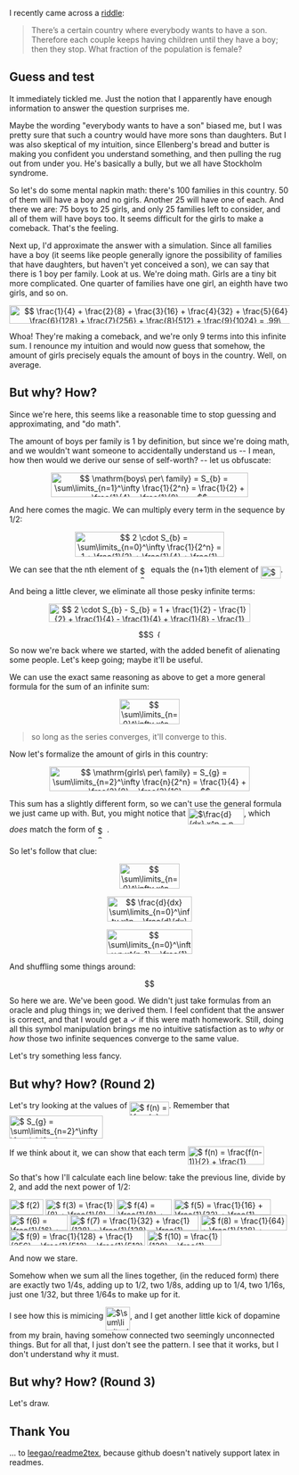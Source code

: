 I recently came across a [riddle]:

> There’s a certain country where everybody wants to have a son. Therefore each
> couple keeps having children until they have a boy; then they stop.  What
> fraction of the population is female?


Guess and test
--------------

It immediately tickled me.  Just the notion that I apparently have enough
information to answer the question surprises me.

Maybe the wording "everybody wants to have a son" biased me, but I was pretty
sure that such a country would have more sons than daughters.  But I was also
skeptical of my intuition, since Ellenberg's bread and butter is making you
confident you understand something, and then pulling the rug out from under
you.  He's basically a bully, but we all have Stockholm syndrome.

So let's do some mental napkin math: there's 100 families in this country.  50
of them will have a boy and no girls.  Another 25 will have one of each.  And
there we are: 75 boys to 25 girls, and only 25 families left to consider, and
all of them will have boys too.  It seems difficult for the girls to make a
comeback.  That's the feeling.

Next up, I'd approximate the answer with a simulation.  Since all families have
a boy (it seems like people generally ignore the possibility of families that
have daughters, but haven't yet conceived a son), we can say that there is 1
boy per family.  Look at us.  We're doing math.  Girls are a tiny bit more
complicated.  One quarter of families have one girl, an eighth have two girls,
and so on.

<p align="center"><img alt="$$ \frac{1}{4} + \frac{2}{8} + \frac{3}{16} + \frac{4}{32} + \frac{5}{64} + \frac{6}{128} + \frac{7}{256} + \frac{8}{512} + \frac{9}{1024} = .99\ \mathrm{girls\ per\ family} $$" src="svgs/237f0c714ed9520af3d7038e551559d8.svg" align="middle" width="524.8122pt" height="32.9901pt"/></p>

Whoa!  They're making a comeback, and we're only 9 terms into this infinite
sum.  I renounce my intuition and would now guess that somehow, the amount of
girls precisely equals the amount of boys in the country.  Well, on average.


But why? How?
-------------

Since we're here, this seems like a reasonable time to stop guessing and
approximating, and "do math".

The amount of boys per family is 1 by definition, but since we're doing math,
and we wouldn't want someone to accidentally understand us -- I mean, how then
would we derive our sense of self-worth? -- let us obfuscate:

<p align="center"><img alt="$$ \mathrm{boys\ per\ family} = S_{b} = \sum\limits_{n=1}^\infty \frac{1}{2^n} = \frac{1}{2} + \frac{1}{4} + \frac{1}{8} + ... $$" src="svgs/82ec63b44a1141a7cdd27542d87f3c00.svg" align="middle" width="353.3046pt" height="44.69883pt"/></p>

And here comes the magic.  We can multiply every term in the sequence by 1/2:

<p align="center"><img alt="$$ 2 \cdot S_{b} = \sum\limits_{n=0}^\infty \frac{1}{2^n} = 1 + \frac{1}{2} + \frac{1}{4} + \frac{1}{8} + ... $$" src="svgs/985fe21125c26508e9480a1f6e88f971.svg" align="middle" width="268.0062pt" height="44.69883pt"/></p>

We can see that the nth element of <img alt="$S_{b}$" src="svgs/c4a75d21c4e375d513e6c8d7db547012.svg" align="middle" width="15.86079pt" height="22.46574pt"/> equals the (n+1)th element of
<img alt="$2 \cdot S_{b}$" src="svgs/953eed524506c9a1fef161f7a97489e0.svg" align="middle" width="35.952015pt" height="22.46574pt"/>.

And being a little clever, we eliminate all those pesky infinite terms:

<p align="center"><img alt="$$ 2 \cdot S_{b} - S_{b} = 1 + \frac{1}{2} - \frac{1}{2} + \frac{1}{4} - \frac{1}{4} + \frac{1}{8} - \frac{1}{8} + ... = 1 $$" src="svgs/fe01fd285b080a7198f5aad637d909fb.svg" align="middle" width="361.1454pt" height="32.9901pt"/></p>

<p align="center"><img alt="$$S_{b} = 1$$" src="svgs/69f709cece5a8c9da7288ebfe4a4fb49.svg" align="middle" width="46.819575pt" height="13.698597pt"/></p>

So now we're back where we started, with the added benefit of alienating some
people.  Let's keep going; maybe it'll be useful.

We can use the exact same reasoning as above to get a more general formula for
the sum of an infinite sum:

<p align="center"><img alt="$$ \sum\limits_{n=0}^\infty x^n = \frac{1}{1-x} $$" src="svgs/5804112b234b942dc2184f91669a6d00.svg" align="middle" width="107.448165pt" height="44.69883pt"/></p>

> so long as the series converges, it'll converge to this.

Now let's formalize the amount of girls in this country:

<p align="center"><img alt="$$ \mathrm{girls\ per\ family} = S_{g} = \sum\limits_{n=2}^\infty \frac{n}{2^n} = \frac{1}{4} + \frac{2}{8} + \frac{3}{16} + ... $$" src="svgs/fc41bf32a52515b5393b385ac4eb385d.svg" align="middle" width="360.3303pt" height="44.69883pt"/></p>

This sum has a slightly different form, so we can't use the general formula we
just came up with.  But, you might notice that <img alt="$\frac{d}{dx} x^n = n x^{n-1}$" src="svgs/30cf0c20cb6e6569c2bb27d7fea5bf20.svg" align="middle" width="100.745205pt" height="28.92648pt"/>,
which _does_ match the form of <img alt="$S_{g}$" src="svgs/76ec708901184af488b1203c510733ca.svg" align="middle" width="16.9059pt" height="22.46574pt"/>.

So let's follow that clue:

<p align="center"><img alt="$$ \sum\limits_{n=0}^\infty x^n = \frac{1}{1-x} $$" src="svgs/5804112b234b942dc2184f91669a6d00.svg" align="middle" width="107.448165pt" height="44.69883pt"/></p>
<p align="center"><img alt="$$ \frac{d}{dx} \sum\limits_{n=0}^\infty x^n = \frac{d}{dx} \frac{1}{1-x} $$" src="svgs/f165f54d8d32d9b3054535f7dee18798.svg" align="middle" width="152.007405pt" height="44.69883pt"/></p>
<p align="center"><img alt="$$ \sum\limits_{n=0}^\infty n x^{n-1} = \frac{1}{(x-1)^2} $$" src="svgs/4346fd43032207a3545bc2126f1e63ad.svg" align="middle" width="154.3014pt" height="44.69883pt"/></p>

And shuffling some things around:

<p align="center"><img alt="$$ S_{g} = 1 $$" src="svgs/08ca43336175c9f6bb34139b3df7e938.svg" align="middle" width="47.864685pt" height="15.93603pt"/></p>

So here we are.  We've been good.  We didn't just take formulas from an oracle
and plug things in; we derived them.  I feel confident that the answer is
correct, and that I would get a ✓ if this were math homework.  Still, doing all
this symbol manipulation brings me no intuitive satisfaction as to _why_ or
_how_ those two infinite sequences converge to the same value.

Let's try something less fancy.


But why? How? (Round 2)
-----------------------

Let's try looking at the values of <img alt="$ f(n) = \frac{n}{2^n} $" src="svgs/7064a75d9914205d6af48b46a08ac6e5.svg" align="middle" width="70.973925pt" height="24.6576pt"/>.  Remember that
<img alt="$ S_{g} = \sum\limits_{n=2}^\infty \frac{n}{2^n} = \sum\limits_{n=2}^\infty f(n) $" src="svgs/d283109e471a27784ba84f8a966efea8.svg" align="middle" width="167.611455pt" height="41.14176pt"/>

If we think about it, we can show that each term
<img alt="$ f(n) = \frac{f(n-1)}{2} + \frac{1}{2^n} $" src="svgs/a2f7e337fef90a35244afeab47f7f71f.svg" align="middle" width="137.9367pt" height="33.20559pt"/>

So that's how I'll calculate each line below: take the previous line, divide
by 2, and add the next power of 1/2:

<img alt="$ f(2) = \frac{1}{4} $" src="svgs/34932512ed36f249e3c73ce1498145f1.svg" align="middle" width="61.26483pt" height="27.77577pt"/>
<img alt="$ f(3) = \frac{1}{8} + \frac{1}{8} = \frac{1}{4} $" src="svgs/3549ec4a11c92577d2d68525627803cd.svg" align="middle" width="124.269255pt" height="27.77577pt"/>
<img alt="$ f(4) = \frac{1}{8} + \frac{1}{16} $" src="svgs/47927f60265f8a30ee7b249699e18b5a.svg" align="middle" width="98.40633pt" height="27.77577pt"/>
<img alt="$ f(5) = \frac{1}{16} + \frac{1}{32} + \frac{1}{32} = \frac{1}{8} $" src="svgs/0500581bf8c1f7842b12b557dfbd08d9.svg" align="middle" width="174.515055pt" height="27.77577pt"/>
<img alt="$ f(6) = \frac{1}{16} + \frac{1}{64} $" src="svgs/7edd375b8435dcede3b204968ea6f1c2.svg" align="middle" width="104.958975pt" height="27.77577pt"/>
<img alt="$ f(7) = \frac{1}{32} + \frac{1}{128} + \frac{1}{128} = \frac{1}{32} + \frac{1}{64} $" src="svgs/f65c40a7cfc3606ff57b6355c9864e92.svg" align="middle" width="231.314655pt" height="27.77577pt"/>
<img alt="$ f(8) = \frac{1}{64} + \frac{1}{128} + \frac{1}{256} $" src="svgs/d15041132d55e13e2a631b580f8ec698.svg" align="middle" width="155.205435pt" height="27.77577pt"/>
<img alt="$ f(9) = \frac{1}{128} + \frac{1}{256} + \frac{1}{512} + \frac{1}{512} = \frac{1}{64} $" src="svgs/04421e642c94b250d8abf5ac561212b9.svg" align="middle" width="244.420605pt" height="27.77577pt"/>
<img alt="$ f(10) = \frac{1}{128} + \frac{1}{1024} $" src="svgs/d5889c09da81f9081d6cf351f60c0c8d.svg" align="middle" width="132.835725pt" height="27.77577pt"/>

And now we stare.

Somehow when we sum all the lines together, (in the reduced form) there are
exactly two 1/4s, adding up to 1/2, two 1/8s, adding up to 1/4, two 1/16s, just
one 1/32, but three 1/64s to make up for it.

I see how this is mimicing <img alt="$\sum\limits_{n=1}^\infty \frac{1}{2^n}$" src="svgs/b3c22d2be0ea06d07531028973594abb.svg" align="middle" width="44.096085pt" height="41.14176pt"/>, and I get
another little kick of dopamine from my brain, having somehow connected two
seemingly unconnected things.  But for all that, I just don't see the pattern.
I see that it works, but I don't understand why it must.

But why? How? (Round 3)
-----------------------

Let's draw.


Thank You
---------
... to [leegao/readme2tex], because github doesn't natively support latex in
readmes.

[riddle]: https://quomodocumque.wordpress.com/2011/01/10/the-google-puzzle-and-the-perils-of-averaging-ratios/
[leegao/readme2tex]: https://github.com/leegao/readme2tex


